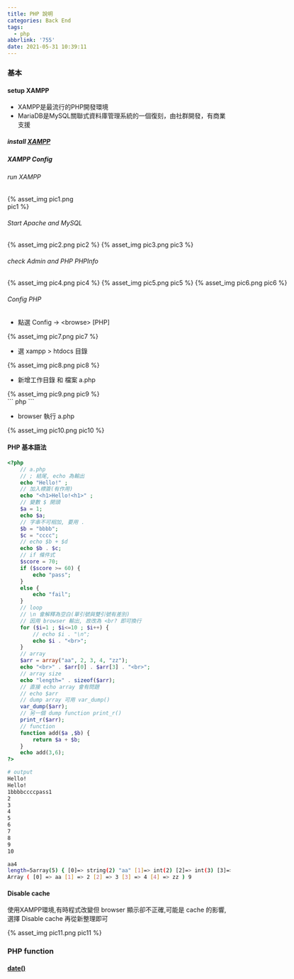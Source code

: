 ```yaml
---
title: PHP 說明
categories: Back End
tags:
  - php
abbrlink: '755'
date: 2021-05-31 10:39:11
---
```


### 基本

#### setup XAMPP
+ XAMPP是最流行的PHP開發環境
+ MariaDB是MySQL關聯式資料庫管理系統的一個復刻，由社群開發，有商業支援

##### install [XAMPP](https://www.apachefriends.org/zh_tw/index.html)

<!--more-->

##### XAMPP Config
###### run XAMPP 

<div style="width:150px">
	{% asset_img pic1.png pic1 %}
</div>

###### Start Apache and MySQL 

<div style="width:700px">
	{% asset_img pic2.png pic2 %}
	{% asset_img pic3.png pic3 %}
</div>

###### check Admin and PHP PHPInfo

<div style="width:700px">
	{% asset_img pic4.png pic4 %}
	{% asset_img pic5.png pic5 %}
	{% asset_img pic6.png pic6 %}
</div>

###### Config PHP

+ 點選 Config -> &lt;browse&gt; [PHP]
<div style="width:700px">
	{% asset_img pic7.png pic7 %}
</div>

+ 選 xampp > htdocs 目錄
<div style="width:700px">
	{% asset_img pic8.png pic8 %}
</div>

+ 新增工作目錄 和 檔案 a.php
<div style="width:500px">
	{% asset_img pic9.png pic9 %}
</div>
``` php
<?php	
	// a.php
	echo "Hello!"
?>
```

+ browser 執行 a.php
<div style="width:500px">
	{% asset_img pic10.png pic10 %}
</div>

#### PHP 基本語法
``` php
<?php	
	// a.php
	// ; 結尾, echo 為輸出
	echo "Hello!" ;
	// 加入標簽(有作用)
	echo "<h1>Hello!<h1>" ;
	// 變數 $ 開頭
	$a = 1; 
	echo $a;
	// 字串不可相加, 要用 . 
	$b = "bbbb";
	$c = "cccc";
	// echo $b + $d
	echo $b . $c;
	// if 條件式
	$score = 70;
	if ($score >= 60) {
		echo "pass";
	}
	else {
		echo "fail";
	}
	// loop 
	// \n 會解釋為空白(單引號與雙引號有差別)
	// 因用 browser 輸出, 故改為 <br? 即可換行
	for ($i=1 ; $i<=10 ; $i++) {
		// echo $i . "\n";
		echo $i . "<br>";
	}
	// array 
	$arr = array("aa", 2, 3, 4, "zz");
	echo "<br>" . $arr[0] . $arr[3] . "<br>";
	// array size
	echo "length=" . sizeof($arr);
	// 直接 echo array 會有問題
	// echo $arr
	// dump array 可用 var_dump()
	var_dump($arr);
	// 另一個 dump function print_r()
	print_r($arr);
	// function
	function add($a ,$b) {
		return $a + $b;
	}
	echo add(3,6);
?>
```

``` bash
# output 
Hello!
Hello!
1bbbbccccpass1
2
3
4
5
6
7
8
9
10

aa4
length=5array(5) { [0]=> string(2) "aa" [1]=> int(2) [2]=> int(3) [3]=> int(4) [4]=> string(2) "zz" } 
Array ( [0] => aa [1] => 2 [2] => 3 [3] => 4 [4] => zz ) 9
```

#### Disable cache 
使用XAMPP環境,有時程式改變但 browser 顯示卻不正確,可能是 cache 的影響,選擇 Disable cache 再從新整理即可
<div style="width:700px">
	{% asset_img pic11.png pic11 %}
</div>

### PHP function 

#### [date()](https://www.php.net/manual/en/function.date.php)
